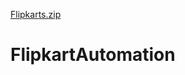 [Flipkarts.zip](https://github.com/surraw/FlipkartAutomation/files/7032303/Flipkarts.zip)
# FlipkartAutomation
